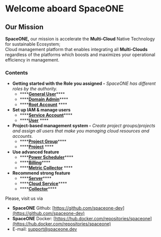 # Welcome aboard SpaceONE

## Our Mission

**SpaceONE,** our mission is accelerate the **Multi-Cloud** Native Technology for sustainable Ecosystem;   
Cloud management platform that enables integrating all **Multi-Clouds** regardless of the platforms which boosts and maximizes your operational efficiency in management.

### **Contents**

* **Getting started with the Role you assigned -** _SpaceONE has different roles by the authority._
  * \*\*\*\*[**General User**](general-user.md)\*\*\*\*
  * \*\*\*\*[**Domain Admin**](domain-admin.md)\*\*\*\*
  * \*\*\*\*[**Root Account**](root-account.md) ****
* **Set up IAM & manage users**
  * \*\*\*\*[**Service Account**](identity/service-account/)\*\*\*\*
  * \*\*\*\*[**User**](https://app.gitbook.com/@spaceone-dev/s/user-guide/~/drafts/-MTj0zOorCoTYWTlBsvJ/v/master/identity/user) ****
* **Project-based management system -** _Create project groups/projects and assign all users that make you managing cloud resources and accounts._
  * \*\*\*\*[**Project Group**](project/project-group-management.md)\*\*\*\*
  * \*\*\*\*[**Project**](project/project-management.md) ****
* **Use advanced feature** 
  * \*\*\*\*[**Power Scheduler**](advanced-topic/power-scheduler-quick-start.md)\*\*\*\*
  * \*\*\*\*[**Billing**](advanced-topic/billing-quick-start.md)\*\*\*\*
  * \*\*\*\*[**Metric Collector**](advanced-topic/metric-collector-quick-start.md) ****
* **Recommend strong feature**
  * \*\*\*\*[**Server**](https://app.gitbook.com/@spaceone-dev/s/user-guide/~/drafts/-MTj0zOorCoTYWTlBsvJ/v/master/inventory/untitled)\*\*\*\*
  * \*\*\*\*[**Cloud Service**](https://app.gitbook.com/@spaceone-dev/s/user-guide/~/drafts/-MTj0zOorCoTYWTlBsvJ/v/master/inventory/cloudservice-beta)\*\*\*\*
  * \*\*\*\*[**Collector**](https://app.gitbook.com/@spaceone-dev/s/user-guide/~/drafts/-MTj0zOorCoTYWTlBsvJ/v/master/plugin/collector)\*\*\*\*



Please, visit us via

* **SpaceONE**  Github: [https://github.com/spaceone-dev](https://github.com/spaceone-dev) 
* **SpaceONE**  Docker: [https://hub.docker.com/repositories/spaceone](https://hub.docker.com/repositories/spaceone) 
* E-mail: support@spaceone.dev


